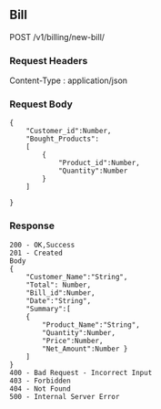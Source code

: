 ## Bill

POST /v1/billing/new-bill/

### Request Headers

Content-Type : application/json

<!-- Json array of products -->

### Request Body

```
{
    "Customer_id":Number,   
    "Bought_Products":
    [
        {
            "Product_id":Number,    
            "Quantity":Number
        }
    ]
  
}
```

### Response

```
200 - OK,Success
201 - Created
Body
{
    "Customer_Name":"String",
    "Total": Number,
    "Bill_id":Number,
    "Date":"String",
    "Summary":[
    {
        "Product_Name":"String",
        "Quantity":Number,
        "Price":Number,  
        "Net_Amount":Number }
    ] 
}
400 - Bad Request - Incorrect Input
403 - Forbidden
404 - Not Found
500 - Internal Server Error
```
